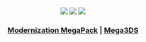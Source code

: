 <div align="center">
  
<br>

![](http://github-profile-summary-cards.vercel.app/api/cards/profile-details?username=wyndchyme&theme=ayu_mirage)
![](http://github-profile-summary-cards.vercel.app/api/cards/most-commit-language?username=wyndchyme&theme=ayu_mirage)
![](http://github-profile-summary-cards.vercel.app/api/cards/productive-time?username=wyndchyme&theme=ayu_mirage&utcOffset=8)

### [Modernization MegaPack](https://github.com/wyndchyme/mc3ds-modern) | [Mega3DS](https://mega3ds.github.io/)
</div>

<br>

